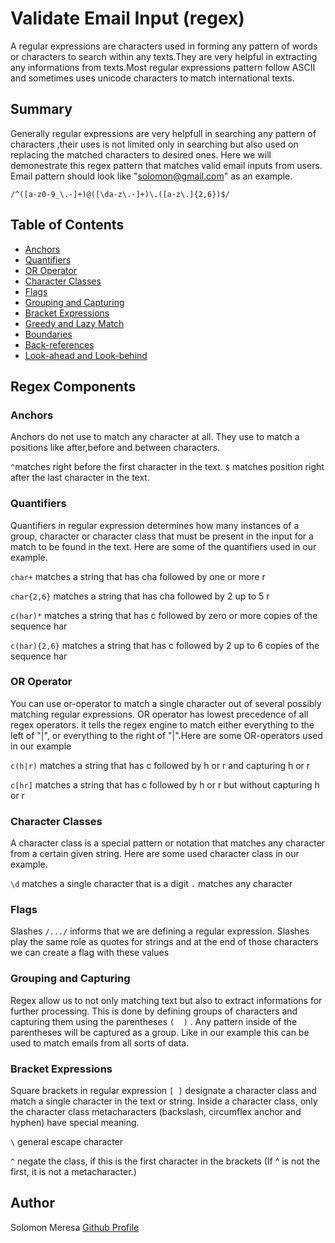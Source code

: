 # Validate Email Input (regex)

A regular expressions are characters used in forming any pattern of words or characters to search within any texts.They are very helpful in extracting any informations from texts.Most regular expressions pattern follow ASCII and sometimes uses unicode characters to match international texts.  

## Summary
Generally regular expressions are very helpfull in searching any pattern of characters ,their uses is not limited only in searching but also used on replacing the matched characters to desired ones.
Here we will demonestrate this regex pattern that matches valid email inputs from users. Email pattern should look like "solomon@gmail.com" as an example.

`/^([a-z0-9_\.-]+)@([\da-z\.-]+)\.([a-z\.]{2,6})$/`

## Table of Contents

- [Anchors](#anchors)
- [Quantifiers](#quantifiers)
- [OR Operator](#or-operator)
- [Character Classes](#character-classes)
- [Flags](#flags)
- [Grouping and Capturing](#grouping-and-capturing)
- [Bracket Expressions](#bracket-expressions)
- [Greedy and Lazy Match](#greedy-and-lazy-match)
- [Boundaries](#boundaries)
- [Back-references](#back-references)
- [Look-ahead and Look-behind](#look-ahead-and-look-behind)

## Regex Components

### Anchors

Anchors do not use to match any character at all. They use to match a positions like  after,before and between characters.

`^`matches right before the first character in the text. 
`$` matches position right after the last character in the text. 

### Quantifiers

Quantifiers in regular expression determines how many instances of a group, character or character class that must be present in the input for a match to be found in the text.
Here are some of the quantifiers used in our example.
    
`char+`    matches a string that has cha followed by one or more r

`char{2,6}`   matches a string that has cha followed by 2 up to 5 r

`c(har)*`   matches a string that has c followed by zero or more copies of the sequence har

`c(har){2,6}`  matches a string that has c followed by 2 up to 6 copies of the sequence har

### OR Operator
 
You can use or-operator to match a single character out of several possibly matching regular expressions.
OR operator has  lowest precedence of all regex operators. 
it tells the regex engine to match either everything to the left of "|",
or everything to the right of "|".Here are some OR-operators used in our example

`c(h|r)`   matches a string that has c followed by h or r and  capturing h or r

`c[hr]`   matches a string that has c followed by h or r but without capturing h or r

### Character Classes

A character class is a special pattern or notation that matches any character from a certain given string. Here are some used character class in our example.


`\d`         matches a single character that is a digit
`.`          matches any character 

### Flags

Slashes `/.../` informs  that we are defining a regular expression. Slashes play the same role as quotes for strings and at the end of those characters 
we can create a flag with these values

### Grouping and Capturing

Regex allow us to not only matching text but also to extract informations for further processing. This is done by defining groups of characters and capturing them using the  parentheses `(  )` .
Any pattern inside of the parentheses will be captured as a group. 
Like in our example this can be used to match  emails from all sorts of data.

### Bracket Expressions

Square brackets in regular expression `[ ]` designate a character class and match a single character in the text or string. Inside a character class,
only the character class metacharacters (backslash, circumflex anchor and hyphen) have special meaning.

`\`   general escape character

`^`   negate the class, if this is the first character in the brackets (If ^ is not the first, it is not a metacharacter.)


## Author

Solomon Meresa
[Github Profile](https://github.com/solomonmeresa)
